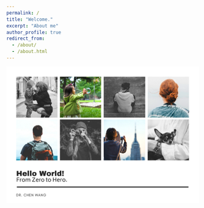 ```yaml
---
permalink: /
title: "Welcome."
excerpt: "About me"
author_profile: true
redirect_from:
  - /about/
  - /about.html
---
```


<img src="images/front-page.png">
